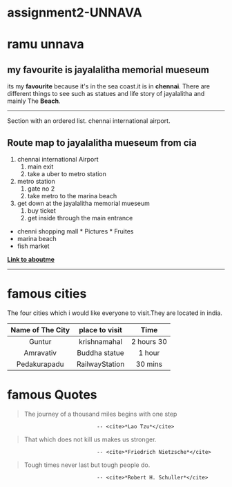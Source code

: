 # assignment2-UNNAVA
# ramu unnava
## my favourite is jayalalitha memorial mueseum
its my **favourite** because it's in the sea coast.it is in **chennai**. There are different things to see such as statues and life story of jayalalitha and mainly The **Beach**.
***
Section with an ordered list.
chennai international airport. 
## Route map to jayalalitha mueseum from cia
1. chennai international Airport
      1. main exit
      2. take a uber to metro station
2. metro station
      1. gate no 2
      2. take metro to the marina beach
3. get down at the jayalalitha memorial mueseum
      1. buy ticket
      2. get inside through the main entrance
* chenni shopping mall
      * Pictures
      * Fruites
* marina beach
* fish market

**[Link to aboutme](AboutMe.md)**

***
# famous cities

The four cities which i would like everyone to visit.They are located in india.

| Name of The City | place to visit | Time|
|:--------------:  | :-------------:|:---:|
| Guntur           | krishnamahal   |2 hours 30|
| Amravativ        | Buddha statue  |1 hour|
| Pedakurapadu     | RailwayStation |30 mins|



# famous Quotes

>The journey of a thousand miles begins with one step

                                 -- <cite>*Lao Tzu*</cite>

>That which does not kill us makes us stronger.

                                 -- <cite>*Friedrich Nietzsche*</cite>

>Tough times never last but tough people do.

                                 -- <cite>*Robert H. Schuller*</cite>